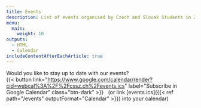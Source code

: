 ```yaml
---
title: Events
description: List of events organised by Czech and Slovak Students in Zurich.
menu:
  main:
    weight: 10
outputs:
  - HTML
  - Calendar
includeContentAfterEachArticle: true
---
```


Would you like to stay up to date with our events?  
{{< button link="https://www.google.com/calendar/render?cid=webcal%3A%2F%2Fcssz.ch%2Fevents.ics" label="Subscribe in Google Calendar" class="btn-dark" >}}
&nbsp; (or link [events.ics]({{< ref path="/events" outputFormat="Calendar" >}}) into your calendar)
